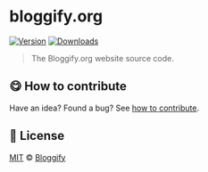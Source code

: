 <!-- Please do not edit this file. Edit the `blah` field in the `package.json` instead. If in doubt, open an issue. -->


# bloggify.org

 [![Version](https://img.shields.io/npm/v/bloggify.org.svg)](https://www.npmjs.com/package/bloggify.org) [![Downloads](https://img.shields.io/npm/dt/bloggify.org.svg)](https://www.npmjs.com/package/bloggify.org)

> The Bloggify.org website source code.

## :yum: How to contribute
Have an idea? Found a bug? See [how to contribute][contributing].



## :scroll: License

[MIT][license] © [Bloggify][website]

[license]: http://showalicense.com/?fullname=Bloggify%20%3Csupport%40bloggify.org%3E%20(http%3A%2F%2Fbloggify.org)&year=2014#license-mit
[website]: http://bloggify.org
[contributing]: /CONTRIBUTING.md
[docs]: /DOCUMENTATION.md
